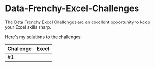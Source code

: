 # Data-Frenchy-Excel-Challenges

The Data Frenchy Excel Challenges are an excellent opportunity to keep your Excel skills sharp.

Here's my solutions to the challenges:

| Challenge | Excel |
|-----------|-------|
| #1        |       |

